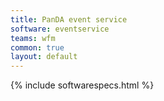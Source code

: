 ```yaml
---
title: PanDA event service
software: eventservice
teams: wfm
common: true
layout: default
---
```


{% include softwarespecs.html %}
